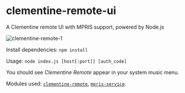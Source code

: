 clementine-remote-ui
====================

A Clementine remote UI with MPRIS support, powered by Node.js

![clementine-remote-1](https://cloud.githubusercontent.com/assets/506932/5341847/93de6ef2-7ef9-11e4-8a7e-1cb035de495c.png)

Install dependencies: `npm install`

Usage: `node index.js [host[:port]] [auth_code]`

You should see _Clementine Remote_ appear in your system music menu.

Modules used: [`clementine-remote`](https://github.com/emersion/node-clementine-remote), [`mpris-service`](https://github.com/emersion/mpris-service).
